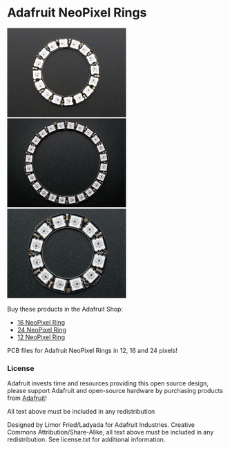 # Adafruit NeoPixel Rings

<a href="http://www.adafruit.com/products/1463"><img src="assets/1463.jpg?raw=true" width="275px"></a>&nbsp; 
<a href="http://www.adafruit.com/products/1586"><img src="assets/1586.jpg?raw=true" width="275px"></a>&nbsp; 
<a href="http://www.adafruit.com/products/1643"><img src="assets/1643.jpg?raw=true" width="275px"></a><br />

Buy these products in the Adafruit Shop:

- [16 NeoPixel Ring](http://www.adafruit.com/products/1463)
- [24 NeoPixel Ring](http://www.adafruit.com/products/1586)
- [12 NeoPixel Ring](http://www.adafruit.com/products/1643)

PCB files for Adafruit NeoPixel Rings in 12, 16 and 24 pixels!

### License

Adafruit invests time and resources providing this open source design, please support Adafruit and open-source hardware by purchasing products from [Adafruit](https://www.adafruit.com)!

All text above must be included in any redistribution

Designed by Limor Fried/Ladyada for Adafruit Industries.
Creative Commons Attribution/Share-Alike, all text above must be included in any redistribution. 
See license.txt for additional information.

